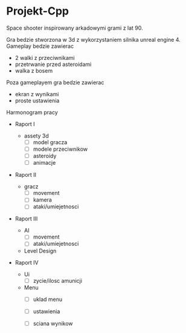 # Projekt-Cpp

Space shooter inspirowany arkadowymi grami z lat 90.

Gra bedzie stworzona w 3d z wykorzystaniem silnika unreal engine 4.
Gameplay bedzie zawierac
   - 2 walki z przeciwnikami
   - przetrwanie przed asteroidami
   - walka z bosem
 
 Poza gameplayem gra bedzie zawierac 
   - ekran z wynikami
   - proste ustawienia


Harmonogram pracy
   - Raport I
       - assety 3d
           - [ ] model gracza
           - [ ] modele przeciwnikow
           - [ ] asteroidy
           - [ ] animacje
 
   - Raport II
       - gracz
           - [ ] movement
           - [ ] kamera
           - [ ] ataki/umiejetnosci
      
   - Raport III
       - AI
           - [ ] movement
           - [ ] ataki/umiejetnosci
       - Level Design

     
   - Raport IV
       - Ui
           - [ ] zycie/ilosc amunicji
       - Menu
           - [ ] uklad menu
           - [ ] ustawienia
           - [ ] sciana wynikow
       
